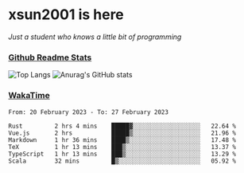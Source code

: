 # xsun2001 is here

*Just a student who knows a little bit of programming*

### [Github Readme Stats](https://github.com/anuraghazra/github-readme-stats)

![Top Langs](https://github-readme-stats.vercel.app/api/top-langs/?username=xsun2001&layout=compact&theme=radical) ![Anurag's GitHub stats](https://github-readme-stats.vercel.app/api?username=xsun2001&show_icons=true&theme=radical)

### [WakaTime](https://wakatime.com)

<!--START_SECTION:waka-->

```text
From: 20 February 2023 - To: 27 February 2023

Rust         2 hrs 4 mins    █████▓░░░░░░░░░░░░░░░░░░░   22.64 %
Vue.js       2 hrs           █████▒░░░░░░░░░░░░░░░░░░░   21.96 %
Markdown     1 hr 36 mins    ████▒░░░░░░░░░░░░░░░░░░░░   17.48 %
TeX          1 hr 13 mins    ███▒░░░░░░░░░░░░░░░░░░░░░   13.37 %
TypeScript   1 hr 13 mins    ███▒░░░░░░░░░░░░░░░░░░░░░   13.29 %
Scala        32 mins         █▒░░░░░░░░░░░░░░░░░░░░░░░   05.92 %
```

<!--END_SECTION:waka-->
